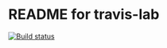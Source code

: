 # README for travis-lab

[![Build		status](https://travis-ci.org/gilbertxoxo/travis-lab.svg?master)](https://travis-ci.org/gilbertxoxo)
